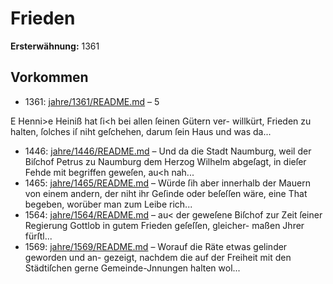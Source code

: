 # Frieden

**Ersterwähnung:** 1361

## Vorkommen
- 1361: [jahre/1361/README.md](../jahre/1361/README.md) – 5

E Henni>e Heiniß hat ſi<h bei allen ſeinen Gütern ver-
willkürt, Frieden zu halten, ſolches iſ niht geſchehen,
darum ſein Haus und was da...
- 1446: [jahre/1446/README.md](../jahre/1446/README.md) – Und da die Stadt Naumburg, weil der Biſchof
Petrus zu Naumburg dem Herzog Wilhelm abgeſagt, in
dieſer Fehde mit begriffen geweſen, au<h nah...
- 1465: [jahre/1465/README.md](../jahre/1465/README.md) – Würde ſih aber innerhalb der
Mauern von einem andern, der niht ihr Geſinde oder
beſeſſen wäre, eine That begeben, worüber man zum
Leibe rich...
- 1564: [jahre/1564/README.md](../jahre/1564/README.md) – au< der geweſene Biſchof zur Zeit ſeiner
Regierung Gottlob in gutem Frieden geſeſſen, gleicher-
maßen Jhrer fürſtl...
- 1569: [jahre/1569/README.md](../jahre/1569/README.md) – Worauf die Räte etwas gelinder geworden und an-
gezeigt, nachdem die auf der Freiheit mit den Städtiſchen
gerne Gemeinde-Jnnungen halten wol...
